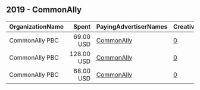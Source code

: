 ## 2019 - CommonAlly 
|OrganizationName|Spent|PayingAdvertiserNames|CreativeUrls|Impressions|Genders|AgeBrackets|CountryCodes|BillingAddresses|CandidateBallotInformation|
|:---|---:|:---|:---|---:|:---|:---|:---|:---|:---|
|CommonAlly PBC|69.00 USD|[CommonAlly](2019/CommonAlly.md)|[0](https://www.snap.com/political-ads/asset/4bbb3f4d5fc0070fbe9025b9baa5eae72f5f0b44bb8808fb0efb82486ce7bcff?mediaType=png)|38,205|||united states|US||
|CommonAlly PBC|128.00 USD|[CommonAlly](2019/CommonAlly.md)|[0](https://www.snap.com/political-ads/asset/deae16904d104d26a0e5fa7b8a91b76c6b1c926ded220f0a2deafa059012368d?mediaType=mp4)|109,377||17-34|united states|US||
|CommonAlly PBC|68.00 USD|[CommonAlly](2019/CommonAlly.md)|[0](https://www.snap.com/political-ads/asset/99207f4e238f3b3e52efa8f0618307bb08f5f8c32d5af0fbe3b6c55738e1e705?mediaType=png)|37,747|||united states|US||
